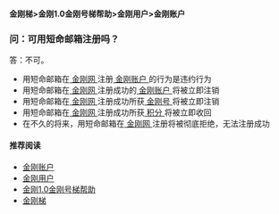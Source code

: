 #### 金刚梯>金刚1.0金刚号梯帮助>金刚用户>金刚账户
### 问：可用短命邮箱注册吗？
答：不可。
- 用短命邮箱在[ 金刚网 ](https://a2zitpro.github.io/web/kksitecn)注册[ 金刚账户 ](https://a2zitpro.github.io/web/kkaccount)的行为是违约行为
- 用短命邮箱在[ 金刚网 ](https://a2zitpro.github.io/web/kksitecn)注册成功的[ 金刚账户 ](https://a2zitpro.github.io/web/kkaccount)将被立即注销
- 用短命邮箱在[ 金刚网 ](https://a2zitpro.github.io/web/kksitecn)注册成功所获[ 金刚号 ](https://a2zitpro.github.io/web/kkid)将被立即注销
- 用短命邮箱在[ 金刚网 ](https://a2zitpro.github.io/web/kksitecn)注册成功所获[ 积分 ](https://a2zitpro.github.io/web/kkpoint)将被立即收回
- 在不久的将来，用短命邮箱在[ 金刚网 ](https://a2zitpro.github.io/web/kksitecn)注册将被彻底拒绝，无法注册成功

#### 推荐阅读

- [金刚账户](https://a2zitpro.github.io/web/kkaccount)
- [金刚用户](https://a2zitpro.github.io/web/list_kkuser)
- [金刚1.0金刚号梯帮助](https://a2zitpro.github.io/web/dlb)
- [金刚梯](https://a2zitpro.github.io/web/dlb)
